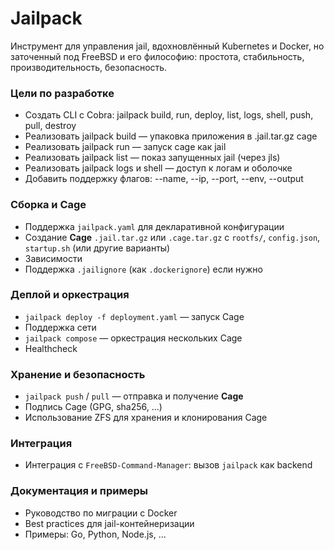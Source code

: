 # Jailpack

Инструмент для управления jail, вдохновлённый Kubernetes и Docker, но заточенный под FreeBSD и его философию: простота, стабильность, производительность, безопасность.

### Цели по разработке

- Создать CLI с Cobra: jailpack build, run, deploy, list, logs, shell, push, pull, destroy
- Реализовать jailpack build — упаковка приложения в .jail.tar.gz cage
- Реализовать jailpack run — запуск cage как jail
- Реализовать jailpack list — показ запущенных jail (через jls)
- Реализовать jailpack logs и shell — доступ к логам и оболочке
- Добавить поддержку флагов: --name, --ip, --port, --env, --output

### Сборка и Cage
- Поддержка `jailpack.yaml` для декларативной конфигурации
- Создание **Cage** `.jail.tar.gz` или `.cage.tar.gz` с `rootfs/`, `config.json`, `startup.sh` (или другие варианты)
- Зависимости
- Поддержка `.jailignore` (как `.dockerignore`) если нужно

### Деплой и оркестрация
- `jailpack deploy -f deployment.yaml` — запуск Cage
- Поддержка сети
- `jailpack compose` — оркестрация нескольких Cage
- Healthcheck

### Хранение и безопасность
- `jailpack push` / `pull` — отправка и получение **Cage**
- Подпись Cage (GPG, sha256, ...)
- Использование ZFS для хранения и клонирования Cage

### Интеграция
- Интеграция с `FreeBSD-Command-Manager`: вызов `jailpack` как backend

### Документация и примеры
- Руководство по миграции с Docker
- Best practices для jail-контейнеризации
- Примеры: Go, Python, Node.js, ...
